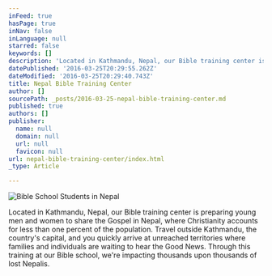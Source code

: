 ```yaml
---
inFeed: true
hasPage: true
inNav: false
inLanguage: null
starred: false
keywords: []
description: 'Located in Kathmandu, Nepal, our Bible training center is preparing young men and women to share the Gospel in Nepal, where Christianity accounts for less than one percent of the population. Travel outside Kathmandu, the country’s capital, and you quickly arrive at unreached territories where families and individuals are waiting to hear the Good News. Through this training at our Bible school, we’re impacting thousands upon thousands of lost Nepalis.'
datePublished: '2016-03-25T20:29:55.262Z'
dateModified: '2016-03-25T20:29:40.743Z'
title: Nepal Bible Training Center
author: []
sourcePath: _posts/2016-03-25-nepal-bible-training-center.md
published: true
authors: []
publisher:
  name: null
  domain: null
  url: null
  favicon: null
url: nepal-bible-training-center/index.html
_type: Article

---
```

![Bible School Students in Nepal](https://the-grid-user-content.s3-us-west-2.amazonaws.com/8d0042a4-ad28-4b6c-b8ff-64d87c98bf07.jpg)

Located in Kathmandu, Nepal, our Bible training center is preparing young men and women to share the Gospel in Nepal, where Christianity accounts for less than one percent of the population. Travel outside Kathmandu, the country's capital, and you quickly arrive at unreached territories where families and individuals are waiting to hear the Good News. Through this training at our Bible school, we're impacting thousands upon thousands of lost Nepalis.